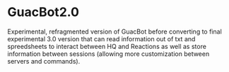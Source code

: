 # GuacBot2.0
Experimental, refragmented version of GuacBot before converting to final experimental 3.0 version that can read information out of txt and spreedsheets to interact between HQ and Reactions as well as store information between sessions (allowing more customization between servers and commands).
